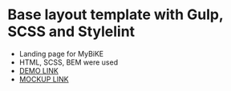 # Base layout template with Gulp, SCSS and Stylelint
- Landing page for MyBiKE
- HTML, SCSS, BEM were used
- [DEMO LINK](https://imariash86.github.io/MyBiKE-landing/)
- [MOCKUP LINK](https://www.figma.com/file/NZQAIydtHo5QkINyGLHNcq/BIKE-New-Version?node-id=0%3A1)
